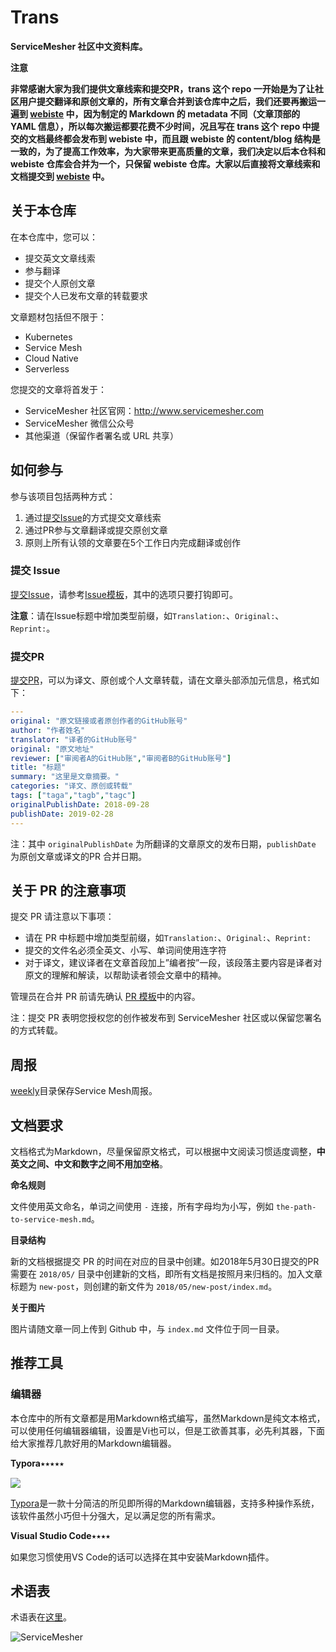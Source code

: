 # Trans

**ServiceMesher 社区中文资料库。**

**注意**

**非常感谢大家为我们提供文章线索和提交PR，trans 这个 repo 一开始是为了让社区用户提交翻译和原创文章的，所有文章合并到该仓库中之后，我们还要再搬运一遍到 [webiste](https://github.com/servicemesher/website) 中，因为制定的 Markdown 的 metadata 不同（文章顶部的 YAML 信息），所以每次搬运都要花费不少时间，况且写在 trans 这个 repo 中提交的文档最终都会发布到 webiste 中，而且跟 webiste 的 content/blog 结构是一致的，为了提高工作效率，为大家带来更高质量的文章，我们决定以后本仓科和 webiste 仓库会合并为一个，只保留 webiste 仓库。大家以后直接将文章线索和文档提交到 [webiste](https://github.com/servicemesher/website) 中。**

## 关于本仓库

在本仓库中，您可以：

- 提交英文文章线索
- 参与翻译
- 提交个人原创文章
- 提交个人已发布文章的转载要求

文章题材包括但不限于：

- Kubernetes
- Service Mesh
- Cloud Native
- Serverless

您提交的文章将首发于：

- ServiceMesher 社区官网：http://www.servicemesher.com
- ServiceMesher 微信公众号
- 其他渠道（保留作者署名或 URL 共享）

## 如何参与

参与该项目包括两种方式：

1. 通过[提交Issue](https://github.com/servicemesher/trans/issues/new)的方式提交文章线索
2. 通过PR参与文章翻译或提交原创文章
3. 原则上所有认领的文章要在5个工作日内完成翻译或创作

### 提交 Issue

[提交Issue](https://github.com/servicemesher/trans/issues/new)，请参考[Issue模板](https://github.com/servicemesher/trans/blob/master/ISSUE_TEMPLATE.md)，其中的选项只要打钩即可。

**注意**：请在Issue标题中增加类型前缀，如`Translation:`、`Original:`、`Reprint:`。

### 提交PR

[提交PR](https://github.com/servicemesher/trans/pulls)，可以为译文、原创或个人文章转载，请在文章头部添加元信息，格式如下：

```yaml
---
original: "原文链接或者原创作者的GitHub账号"
author: "作者姓名"
translator: "译者的GitHub账号"
original: "原文地址"
reviewer: ["审阅者A的GitHub账","审阅者B的GitHub账号"]
title: "标题"
summary: "这里是文章摘要。"
categories: "译文、原创或转载"
tags: ["taga","tagb","tagc"]
originalPublishDate: 2018-09-28
publishDate: 2019-02-28
---
```

注：其中 `originalPublishDate` 为所翻译的文章原文的发布日期，`publishDate` 为原创文章或译文的PR 合并日期。

## 关于 PR 的注意事项

提交 PR 请注意以下事项：

- 请在 PR 中标题中增加类型前缀，如`Translation:`、`Original:`、`Reprint:`
- 提交的文件名必须全英文、小写、单词间使用连字符
- 对于译文，建议译者在文章首段加上”编者按”一段，该段落主要内容是译者对原文的理解和解读，以帮助读者领会文章中的精神。

管理员在合并 PR 前请先确认 [PR 模板](<https://github.com/servicemesher/trans/blob/master/PULL_REQUEST_TEMPLATE.md>)中的内容。

注：提交 PR 表明您授权您的创作被发布到 ServiceMesher 社区或以保留您署名的方式转载。

## 周报

[weekly](weekly)目录保存Service Mesh周报。

## 文档要求

文档格式为Markdown，尽量保留原文格式，可以根据中文阅读习惯适度调整，**中英文之间、中文和数字之间不用加空格**。

**命名规则**

文件使用英文命名，单词之间使用 `-` 连接，所有字母均为小写，例如 `the-path-to-service-mesh.md`。

**目录结构**

新的文档根据提交 PR 的时间在对应的目录中创建。如2018年5月30日提交的PR需要在 `2018/05/` 目录中创建新的文档，即所有文档是按照月来归档的。加入文章标题为 `new-post`，则创建的新文件为 `2018/05/new-post/index.md`。

**关于图片**

图片请随文章一同上传到 Github 中，与 `index.md` 文件位于同一目录。

## 推荐工具

### 编辑器

本仓库中的所有文章都是用Markdown格式编写，虽然Markdown是纯文本格式，可以使用任何编辑器编辑，设置是Vi也可以，但是工欲善其事，必先利其器，下面给大家推荐几款好用的Markdown编辑器。

**Typora**⭑⭑⭑⭑⭑

![](https://ws4.sinaimg.cn/large/006tNc79ly1fsyuiqktybj316c13waia.jpg)

[Typora](https://typora.io)是一款十分简洁的所见即所得的Markdown编辑器，支持多种操作系统，该软件虽然小巧但十分强大，足以满足您的所有需求。

**Visual Studio Code**⭑⭑⭑⭑

如果您习惯使用VS Code的话可以选择在其中安装Markdown插件。

## 术语表

术语表在[这里](https://github.com/servicemesher/glossary)。

![ServiceMesher](https://ws1.sinaimg.cn/large/006tKfTcly1g0cz6429t2j31jt0beq9s.jpg)

